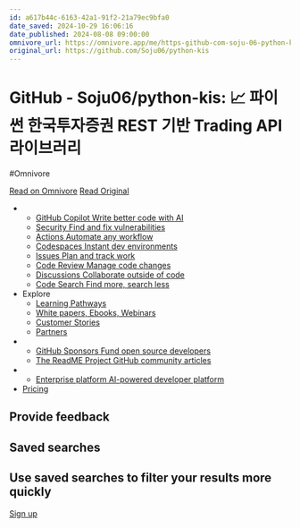 ```yaml
---
id: a617b44c-6163-42a1-91f2-21a79ec9bfa0
date_saved: 2024-10-29 16:06:16
date_published: 2024-08-08 09:00:00
omnivore_url: https://omnivore.app/me/https-github-com-soju-06-python-kis-192d718b06e
original_url: https://github.com/Soju06/python-kis
---
```


# GitHub - Soju06/python-kis: 📈 파이썬 한국투자증권 REST 기반 Trading API 라이브러리
#Omnivore
 
[Read on Omnivore](https://omnivore.app/me/https-github-com-soju-06-python-kis-192d718b06e)
[Read Original](https://github.com/Soju06/python-kis)
 
* * [ GitHub Copilot Write better code with AI ](https://github.com/features/copilot)  
   * [ Security Find and fix vulnerabilities ](https://github.com/features/security)  
   * [ Actions Automate any workflow ](https://github.com/features/actions)  
   * [ Codespaces Instant dev environments ](https://github.com/features/codespaces)  
   * [ Issues Plan and track work ](https://github.com/features/issues)  
   * [ Code Review Manage code changes ](https://github.com/features/code-review)  
   * [ Discussions Collaborate outside of code ](https://github.com/features/discussions)  
   * [ Code Search Find more, search less ](https://github.com/features/code-search)
* Explore  
   * [ Learning Pathways](https://resources.github.com/learn/pathways)  
   * [ White papers, Ebooks, Webinars](https://resources.github.com/)  
   * [ Customer Stories](https://github.com/customer-stories)  
   * [ Partners](https://partner.github.com/)
* * [ GitHub Sponsors Fund open source developers ](https://github.com/sponsors)  
   * [ The ReadME Project GitHub community articles ](https://github.com/readme)
* * [ Enterprise platform AI-powered developer platform ](https://github.com/enterprise)
* [Pricing](https://github.com/pricing)

##  Provide feedback

##  Saved searches

## Use saved searches to filter your results more quickly

[ Sign up](https://github.com/signup?ref%5Fcta=Sign+up&ref%5Floc=header+logged+out&ref%5Fpage=%2F%3Cuser-name%3E%2F%3Crepo-name%3E&source=header-repo&source%5Frepo=Soju06%2Fpython-kis) 